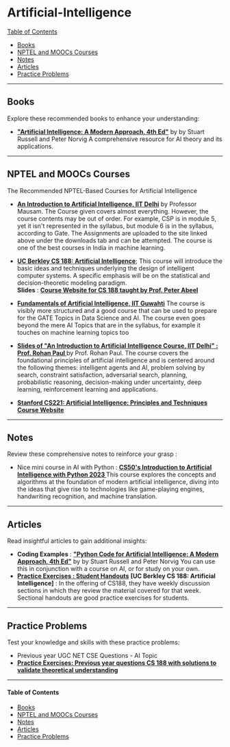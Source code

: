 # Artificial-Intelligence

[Table of Contents](#table-of-contents)  
* [Books](#books)  
* [NPTEL and MOOCs Courses](#course)  
* [Notes](#notes)  
* [Articles](#articles)  
* [Practice Problems](#practice-problems)


---

## <a name="books"></a>Books

Explore these recommended books to enhance your understanding:

<!--
- [**"All of Statistics: A Concise Course in Statistical Inference"**](https://egrcc.github.io/docs/math/all-of-statistics.pdf) by  Larry Wasserman 
  A comprehensive resource for statistical theory and its applications.
-->

- [**"Artificial Intelligence: A Modern Approach, 4th Ed"**](http://aima.cs.berkeley.edu/) by  by Stuart Russell and Peter Norvig
  A comprehensive resource for AI theory and its applications.
---

## <a name="course"></a>NPTEL and MOOCs Courses
The Recommended NPTEL-Based Courses for Artificial Intelligence

- **[An Introduction to Artificial Intelligence, IIT Delhi](https://nptel.ac.in/courses/106102220)**
by Professor Mausam. The Course given covers almost everything. However, the course contents may be out of order. For example, CSP is in module 5, yet it isn't represented in the syllabus, but module 6 is in the syllabus, according to Gate. The Assignments are uploaded to the site linked above under the downloads tab and can be attempted. The course is one of the best courses in India in machine learning.

- **[UC Berkley  CS 188: Artificial Intelligence](https://www.youtube.com/watch?v=16Dir4QqCUg&ab_channel=WebcastDepartmental)**; This course will introduce the basic ideas and techniques underlying the design of intelligent computer systems. A specific emphasis will be on the statistical and decision-theoretic modeling paradigm. \
 **Slides** : **[Course Website for CS 188 taught by Prof. Peter Abeel](https://inst.eecs.berkeley.edu/~cs188/fa18/)**

- **[Fundamentals of Artificial Intelligence, IIT Guwahti](https://www.youtube.com/playlist?list=PLwdnzlV3ogoXaceHrrFVZCJKbm_laSHcH)**
The course is visibly more structured and a good course that can be used to prepare for the GATE Topics in Data Science and AI. The course even goes beyond the mere AI Topics that are in the syllabus, for example it touches on machine learning topics too

- **[Slides of "An Introduction to Artificial Intelligence Course, IIT Delhi" : Prof. Rohan Paul ](https://www.cse.iitd.ac.in/~rohanpaul/teaching/2022-col333.html)**
by Prof. Rohan Paul. The course covers the foundational principles of artificial intelligence and is centered around the following themes: intelligent agents and AI, problem solving by search, constraint satisfaction, adversarial search, planning, probabilistic reasoning, decision-making under uncertainty, deep learning, reinforcement learning and applications.

- **[Stanford CS221: Artificial Intelligence: Principles and Techniques ](https://www.youtube.com/watch?v=J8Eh7RqggsU&list=PL-myaKI4DslWQYFA9xuAuLIX3BEbIWN3Y&ab_channel=StanfordOnline)**\
 **[Course Website](https://stanford-cs221.github.io/summer2023/)**

---

## <a name="notes"></a>Notes

Review these comprehensive notes to reinforce your grasp :

- Nice mini course in AI with Python : **[CS50's Introduction to Artificial Intelligence with Python 2023 ](https://www.youtube.com/playlist?list=PLhQjrBD2T381PopUTYtMSstgk-hsTGkVm)**
This course explores the concepts and algorithms at the foundation of modern artificial intelligence, diving into the ideas that give rise to technologies like game-playing engines, handwriting recognition, and machine translation.


---

## <a name="articles"></a>Articles

Read insightful articles to gain additional insights:

- **Coding Examples** : [**"Python Code for Artificial Intelligence: A Modern Approach, 4th Ed"**](https://github.com/aimacode/aima-python) by  by Stuart Russell and Peter Norvig
 You can use this in conjunction with a course on AI, or for study on your own.
- [**Practice Exercises : Student Handouts**](http://ai.berkeley.edu/section_handouts.html) **[UC Berkley  CS 188: Artificial Intelligence]** : In the offering of CS188, they have weekly discussion sections in which they review the material covered for that week. Sectional handouts are good practice exercises for students.

---

## <a name="practice-problems"></a>Practice Problems

Test your knowledge and skills with these practice problems:

- Previous year UGC NET CSE Questions - AI Topic
- [**Practice Exercises: Previous year questions CS 188 with solutions to validate theoretical understanding**](https://inst.eecs.berkeley.edu/~cs188/fa18/final_exam_prep.html)

---

#### <a name="table-of-contents"></a>Table of Contents

* [Books](#books)  
* [NPTEL and MOOCs Courses](#course)  
* [Notes](#notes)  
* [Articles](#articles)  
* [Practice Problems](#practice-problems)

